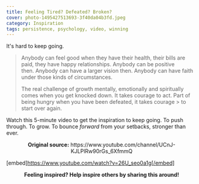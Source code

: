 ```yaml
---
title: Feeling Tired? Defeated? Broken?
cover: photo-1495427513693-3f40da04b3fd.jpeg
category: Inspiration
tags: persistence, psychology, video, winning
---
```


It's hard to keep going.

> Anybody can feel good when they have their health, their bills are paid, they have happy
> relationships. Anybody can be positive then. Anybody can have a larger vision then. Anybody can
> have faith under those kinds of circumstances.
>
> The real challenge of growth mentally, emotionally and spiritually comes when you get knocked
> down. It takes courage to act. Part of being hungry when you have been defeated, it takes courage > to start over again.

Watch this 5-minute video to get the inspiration to keep going. To push through. To grow. To bounce *forward* from your setbacks, stronger than ever.

<p style="text-align: center;"><strong>Original source:</strong> https://www.youtube.com/channel/UCnJ-KJLPlRw90rGs_6XfmmQ</p>

[embed]https://www.youtube.com/watch?v=26U_seo0a1g[/embed]

<p style="text-align: center;"><strong>Feeling inspired? Help inspire others by sharing this around!</strong></p>
